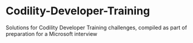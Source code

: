 # Codility-Developer-Training
Solutions for Codility Developer Training challenges, compiled as part of preparation for a Microsoft interview
